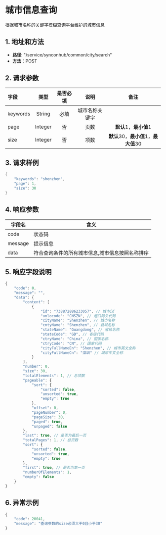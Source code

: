 # 城市信息查询

根据城市名称的关键字模糊查询平台维护的城市信息

## 1. 地址和方法

* **路径**: "/service/synconhub/common/city/search"
* **方法**：POST

## 2. 请求参数

| 字段     |  类型   | 是否必填 |      说明      |                 备注                  |
| :------- | :-----: | :------: | :------------: | :-----------------------------------: |
| keywords | String  |   必填   | 城市名称关键字 |                                       |
| page     | Integer |    否    |      页数      |        **默认**1，**最小值**1         |
| size     | Integer |    否    |      项数      | **默认**30，**最小值**1，**最大值**30 |

## 3. 请求样例

```java
{
    "keywords": "shenzhen",
    "page": 1,
    "size": 30
}
```

## 4. 响应参数

| 字段名  | 含义                                            |
| ------- | ----------------------------------------------- |
| code    | 状态码                                          |
| message | 提示信息                                        |
| data    | 符合查询条件的所有城市信息,城市信息按照名称排序 |

## 5. 响应字段说明

```javascript
{
    "code": 0,
    "message": "",
    "data": {
        "content": [
            {
                "id": "738872886233057", // 城市id
                "unlocode": "CNSZN", // 港口码头代码
                "cityName": "Shenzhen", // 城市名称
                "cntyName": "Shenzhen", // 县城名称
                "stateName": "Guangdong", // 省级名称
                "stateCode": "GD", // 省级代码
                "ctryName": "China", // 国家名称
                "ctryCode": "CN", // 国家代码
                "cityFullNameEn": "Shenzhen", // 城市英文全称
                "cityFullNameCn": "深圳" // 城市中文全称
            }
        ],
        "number": 0,
        "size": 30,
        "totalElements": 1, // 总项数
        "pageable": {
            "sort": {
                "sorted": false,
                "unsorted": true,
                "empty": true
            },
            "offset": 0,
            "pageNumber": 0,
            "pageSize": 30,
            "paged": true,
            "unpaged": false
        },
        "last": true, // 是否为最后一页
        "totalPages": 1, // 总页数
        "sort": {
            "sorted": false,
            "unsorted": true,
            "empty": true
        },
        "first": true, // 是否为第一页
        "numberOfElements": 1,
        "empty": false
    }
}
```

## 6. 异常示例

```javascript
{
    "code": 20041,
    "message": "查询参数的size必须大于0且小于30"
}
```

